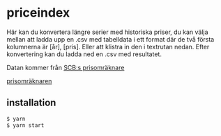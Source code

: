 # priceindex

Här kan du konvertera längre serier med historiska priser, du kan välja mellan att ladda upp en .csv med tabelldata i ett format där de två första kolumnerna är [år], [pris]. Eller att klistra in den i textrutan nedan. Efter konvertering kan du ladda ned en .csv med resultatet.

Datan kommer från [SCB:s prisomräknare](https://www.scb.se/hitta-statistik/sverige-i-siffror/prisomraknaren/)

[prisomräknaren](https://pap.as/prisomraknaren/)

## installation

````bash
$ yarn
$ yarn start

````
